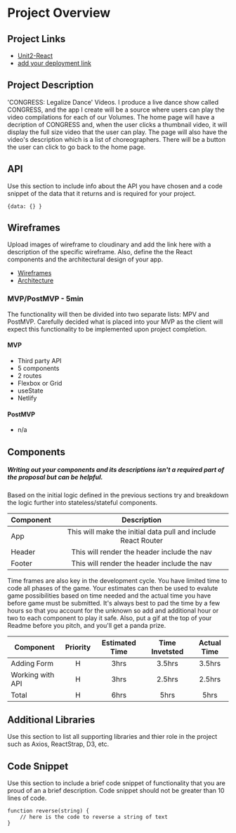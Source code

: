 # Project Overview

## Project Links

- [Unit2-React](https://github.com/kilahsw/Unit2-React)
- [add your deployment link]()

## Project Description

'CONGRESS: Legalize Dance' Videos. I produce a live dance show called CONGRESS, and the app I create will be a source where users can play the video compilations for each of our Volumes. The home page will have a decription of CONGRESS and, when the user clicks a thumbnail video, it will display the full size video that the user can play. The page will also have the video's description which is a list of choreographers. There will be a button the user can click to go back to the home page. 

## API

Use this section to include info about the API you have chosen and a code snippet of the data that it returns and is required for your project. 


```
{data: {} }
```


## Wireframes

Upload images of wireframe to cloudinary and add the link here with a description of the specific wireframe. Also, define the the React components and the architectural design of your app.

- [Wireframes](https://wireframepro.mockflow.com/view/M6cc7e221ab49683ae92aa5dff3f0f2991600053971849)
- [Architecture](https://docs.google.com/drawings/d/1eHNqMIDQF2ImviZ2lnJZRHTO0t3WvnpqmLAk3oUc0Yo/edit)


### MVP/PostMVP - 5min

The functionality will then be divided into two separate lists: MPV and PostMVP.  Carefully decided what is placed into your MVP as the client will expect this functionality to be implemented upon project completion.  

#### MVP 
- Third party API
- 5 components
- 2 routes
- Flexbox or Grid
- useState
- Netlify

#### PostMVP 

- n/a

## Components
##### Writing out your components and its descriptions isn't a required part of the proposal but can be helpful.

Based on the initial logic defined in the previous sections try and breakdown the logic further into stateless/stateful components. 

| Component | Description | 
| --- | :---: |  
| App | This will make the initial data pull and include React Router| 
| Header | This will render the header include the nav | 
| Footer | This will render the header include the nav | 


Time frames are also key in the development cycle.  You have limited time to code all phases of the game.  Your estimates can then be used to evalute game possibilities based on time needed and the actual time you have before game must be submitted. It's always best to pad the time by a few hours so that you account for the unknown so add and additional hour or two to each component to play it safe. Also, put a gif at the top of your Readme before you pitch, and you'll get a panda prize.

| Component | Priority | Estimated Time | Time Invetsted | Actual Time |
| --- | :---: |  :---: | :---: | :---: |
| Adding Form | H | 3hrs| 3.5hrs | 3.5hrs |
| Working with API | H | 3hrs| 2.5hrs | 2.5hrs |
| Total | H | 6hrs| 5hrs | 5hrs |

## Additional Libraries
 Use this section to list all supporting libraries and thier role in the project such as Axios, ReactStrap, D3, etc. 

## Code Snippet

Use this section to include a brief code snippet of functionality that you are proud of an a brief description.  Code snippet should not be greater than 10 lines of code. 

```
function reverse(string) {
	// here is the code to reverse a string of text
}
```
